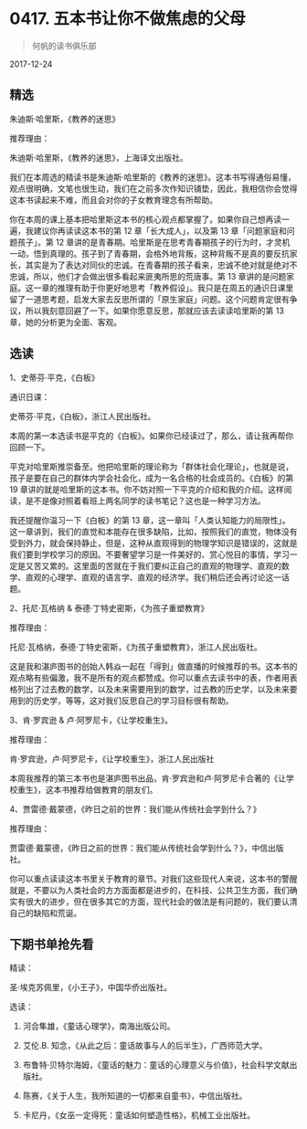# 0417. 五本书让你不做焦虑的父母

> 何帆的读书俱乐部

2017-12-24

## 精选

朱迪斯·哈里斯，《教养的迷思》

推荐理由：

朱迪斯·哈里斯，《教养的迷思》，上海译文出版社。

我们在本周选的精读书是朱迪斯·哈里斯的《教养的迷思》。这本书写得通俗易懂，观点很明确，文笔也很生动，我们在之前多次作知识铺垫，因此，我相信你会觉得这本书读起来不难，而且会对你的子女教育理念有所帮助。

你在本周的课上基本把哈里斯这本书的核心观点都掌握了。如果你自己想再读一遍，我建议你再读读这本书的第 12 章「长大成人」，以及第 13 章「问题家庭和问题孩子」。第 12 章讲的是青春期。哈里斯是在思考青春期孩子的行为时，才灵机一动，悟到真理的。孩子到了青春期，会格外地背叛，这种背叛不是真的要反抗家长，其实是为了表达对同伙的忠诚。在青春期的孩子看来，忠诚不绝对就是绝对不忠诚，所以，他们才会做出很多看起来匪夷所思的荒唐事。第 13 章讲的是问题家庭。这一章的推理有助于你更好地思考「教养假设」。我只是在周五的通识日课里留了一道思考题，启发大家去反思所谓的「原生家庭」问题。这个问题肯定很有争议，所以我刻意回避了一下。如果你愿意反思，那就应该去读读哈里斯的第 13 章，她的分析更为全面、客观。

## 选读

1、史蒂芬·平克，《白板》

通识日课：

史蒂芬·平克，《白板》，浙江人民出版社。

本周的第一本选读书是平克的《白板》。如果你已经读过了，那么，请让我再帮你回顾一下。

平克对哈里斯推崇备至。他把哈里斯的理论称为「群体社会化理论」，也就是说，孩子是要在自己的群体内学会社会化，成为一名合格的社会成员的。《白板》的第 19 章讲的就是哈里斯的这本书。你不妨对照一下平克的介绍和我的介绍。这样阅读，是不是像对照着看班上两名同学的读书笔记？这也是一种学习方法。

我还提醒你温习一下《白板》的第 13 章，这一章叫「人类认知能力的局限性」。这一章讲到，我们的直觉和本能存在很多缺陷，比如，按照我们的直觉，物体没有受到外力，就会保持静止，但是，这种从直观得到的物理学知识是错误的，这就是我们要到学校学习的原因。不要奢望学习是一件美好的、赏心悦目的事情，学习一定是又苦又累的。这里面的苦就在于我们要纠正自己的直观的物理学、直观的数学、直观的心理学、直观的语言学、直观的经济学。我们稍后还会再讨论这一话题。

2、托尼·瓦格纳 & 泰德·丁特史密斯，《为孩子重塑教育》

推荐理由：

托尼·瓦格纳，泰德·丁特史密斯，《为孩子重塑教育》，浙江人民出版社。

这是我和湛庐图书的创始人韩焱一起在「得到」做直播的时候推荐的书。这本书的观点略有些偏激，我不是所有的观点都赞成。你可以重点去读书中的表，作者用表格列出了过去教的数学，以及未来需要用到的数学，过去教的历史学，以及未来要用到的历史学，等等，这对我们反思自己的学习目标很有帮助。

3、肯·罗宾逊 & 卢·阿罗尼卡，《让学校重生》。

推荐理由：

肯·罗宾逊，卢·阿罗尼卡，《让学校重生》，浙江人民出版社

本周我推荐的第三本书也是湛庐图书出品，肯·罗宾逊和卢·阿罗尼卡合著的《让学校重生》，这本书推荐给做教育的朋友们。

4、贾雷德·戴蒙德，《昨日之前的世界：我们能从传统社会学到什么？》

推荐理由：

贾雷德·戴蒙德，《昨日之前的世界：我们能从传统社会学到什么？》，中信出版社。

你可以重点读读这本书里关于教育的章节。对我们这些现代人来说，这本书的警醒就是，不要以为人类社会的方方面面都是进步的，在科技、公共卫生方面，我们确实有很大的进步，但在很多其它的方面，现代社会的做法是有问题的，我们要认清自己的缺陷和荒诞。

## 下期书单抢先看

精读：

圣·埃克苏佩里，《小王子》，中国华侨出版社。

选读：

1. 河合隼雄，《童话心理学》，南海出版公司。

2. 艾伦.B. 知念，《从此之后：童话故事与人的后半生》，广西师范大学。

3. 布鲁特·贝特尔海姆，《童话的魅力：童话的心理意义与价值》，社会科学文献出版社。

4. 陈赛，《关于人生，我所知道的一切都来自童书》，中信出版社。

5. 卡尼丹，《女巫一定得死：童话如何塑造性格》，机械工业出版社。

